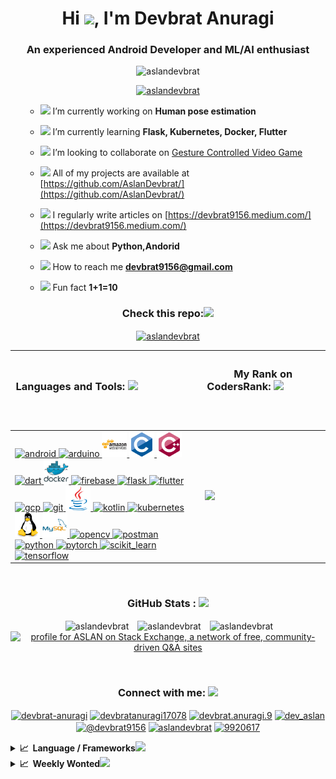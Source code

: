 <h1 align="center">Hi <img src="https://media.giphy.com/media/hvRJCLFzcasrR4ia7z/giphy.gif" width="25px">, I'm Devbrat Anuragi</h1>
<h3 align="center">An experienced Android Developer and ML/AI enthusiast</h3>

<p align="center"> <img src="https://komarev.com/ghpvc/?username=aslandevbrat&label=Profile%20views&color=0e75b6&style=flat" alt="aslandevbrat" /> </p>


<p align="center"> <a href="https://github.com/ryo-ma/github-profile-trophy"><img src="https://github-profile-trophy.vercel.app/?username=aslandevbrat&theme=discord&no-frame=true&margin-w=1&no-frame=true" alt="aslandevbrat"  /></a> </p>
<p align="center">

<ul text-align="center">

- <img src="https://media.giphy.com/media/QXPqYpSyBIMjBTtBbl/giphy.gif" width="30px"> I’m currently working on **Human pose estimation**

- <img src="https://media.giphy.com/media/fjOdkUskrUGyOZTHhQ/giphy.gif" width="30px"> I’m currently learning **Flask, Kubernetes, Docker, Flutter**

- <img src="https://media.giphy.com/media/ekdrkc4RgB3elF8e7t/giphy.gif" width="30px"> I’m looking to collaborate on [Gesture Controlled Video Game](https://github.com/AslanDevbrat/gesture_VidGame)

- <img src="https://media.giphy.com/media/WQINRXYXaqVx6g4Eza/giphy.gif" width="30px"> All of my projects are available at [https://github.com/AslanDevbrat/](https://github.com/AslanDevbrat/)

- <img src="https://media.giphy.com/media/Q8gV5cZiirOBhMzTCY/giphy.gif" width="30px"> I regularly write articles on [https://devbrat9156.medium.com/](https://devbrat9156.medium.com/)

- <img src="https://media.giphy.com/media/VbnW8c9G3ICRUXTjH1/giphy.gif" width="30px"> Ask me about **Python,Andorid**

- <img src="https://media.giphy.com/media/KxlbRn0HuTW7gZID83/giphy.gif" width="30px"> How to reach me **devbrat9156@gmail.com**

- <img src="https://media.giphy.com/media/UQDSBzfyiBKvgFcSTw/giphy.gif" width="30px"> Fun fact **1+1=10**
 </ul>
 </p>

<!-- ### Blogs posts
<!-- BLOG-POST-LIST:START -->
<!-- BLOG-POST-LIST:END -->

 <h3 align="center">Check this repo:<img src="https://media.giphy.com/media/3us1ccZO1NbPMceyKv/giphy.gif" height="25px" ></h3>
 <p align="center">
 <p align="center"><a href="https://github.com/AslanDevbrat/gesture_VidGame" target="_blank"><img align="center" src="https://github-readme-stats.vercel.app/api/pin/?username=aslandevbrat&repo=gesture_VidGame&theme=tokyonight" alt="aslandevbrat" /></a></p>
<!-- [![Readme Card](https://github-readme-stats.vercel.app/api/pin/?username=aslandevbrat&repo=gesture_VidGame&theme=tokyonight)](https://github.com/anuraghazra/github-readme-stats) -->
 
</p>


| <h3 align="center">Languages and Tools: <img src="https://media.giphy.com/media/jSKBmKkvo2dPQQtsR1/giphy.gif" height="25px" >&nbsp; &nbsp; &nbsp; &nbsp; &nbsp; &nbsp; &nbsp; &nbsp; &nbsp; &nbsp; &nbsp; &nbsp; &nbsp; &nbsp; &nbsp;&nbsp; &nbsp; &nbsp; &nbsp; &nbsp; &nbsp;&nbsp; &nbsp; &nbsp; &nbsp; &nbsp; &nbsp; &nbsp; &nbsp; &nbsp; &nbsp; &nbsp; &nbsp; &nbsp; &nbsp; &nbsp;&nbsp; &nbsp; &nbsp; &nbsp; &nbsp; &nbsp;</h3>  | <h3 align="center">My Rank on CodersRank: <img src="https://media.giphy.com/media/kHsQO0ibzLQj7PuqTJ/giphy.gif" height="25px" >&nbsp; &nbsp; &nbsp; &nbsp; &nbsp; &nbsp; &nbsp; &nbsp; &nbsp; &nbsp; &nbsp; &nbsp; &nbsp; &nbsp; &nbsp;&nbsp; &nbsp; &nbsp; &nbsp; &nbsp; &nbsp;&nbsp; &nbsp; &nbsp; &nbsp; &nbsp; &nbsp; &nbsp; &nbsp; &nbsp; &nbsp; &nbsp; &nbsp; &nbsp; &nbsp; &nbsp;&nbsp; &nbsp; &nbsp; &nbsp; &nbsp; &nbsp; &nbsp; &nbsp; &nbsp;&nbsp; &nbsp; &nbsp; &nbsp;</h3> |
| ------------- | ------------- |
| <a href="https://developer.android.com" target="_blank"> <img src="https://media.giphy.com/media/UQJlZ2OcaCA2RLfGiZ/giphy.gif" alt="android" width="40" height="40"/> </a><a href="https://www.arduino.cc/" target="_blank"> <img src="https://media.giphy.com/media/a7Ik5hjrFQuxiPKFZO/giphy.gif" alt="arduino" width="40" height="40"/> </a> <a href="https://aws.amazon.com" target="_blank"> <img src="https://raw.githubusercontent.com/devicons/devicon/master/icons/amazonwebservices/amazonwebservices-original-wordmark.svg" alt="aws" width="40" height="40"/> </a><a href="https://www.cprogramming.com/" target="_blank"> <img src="https://raw.githubusercontent.com/devicons/devicon/master/icons/c/c-original.svg" alt="c" width="40" height="40"/> </a> <a href="https://www.w3schools.com/cpp/" target="_blank"> <img src="https://raw.githubusercontent.com/devicons/devicon/master/icons/cplusplus/cplusplus-original.svg" alt="cplusplus" width="40" height="40"/> </a> <a href="https://dart.dev" target="_blank"> <img src="https://www.vectorlogo.zone/logos/dartlang/dartlang-icon.svg" alt="dart" width="40" height="40"/> </a> <a href="https://www.docker.com/" target="_blank"> <img src="https://raw.githubusercontent.com/devicons/devicon/master/icons/docker/docker-original-wordmark.svg" alt="docker" width="40" height="40"/> </a> <a href="https://firebase.google.com/" target="_blank"> <img src="https://media.giphy.com/media/Ri2TUcKlaOcaDBxFpY/giphy.gif" alt="firebase" width="45" height="45"/> </a> <a href="https://flask.palletsprojects.com/" target="_blank"> <img src="https://www.vectorlogo.zone/logos/pocoo_flask/pocoo_flask-icon.svg" alt="flask" width="40" height="40"/> </a> <a href="https://flutter.dev" target="_blank"> <img src="https://www.vectorlogo.zone/logos/flutterio/flutterio-icon.svg" alt="flutter" width="40" height="40"/> </a> <a href="https://cloud.google.com" target="_blank"> <img src="https://www.vectorlogo.zone/logos/google_cloud/google_cloud-icon.svg" alt="gcp" width="40" height="40"/> </a> <a href="https://git-scm.com/" target="_blank"> <img src="https://www.vectorlogo.zone/logos/git-scm/git-scm-icon.svg" alt="git" width="40" height="40"/> </a> <a href="https://www.java.com" target="_blank"> <img src="https://raw.githubusercontent.com/devicons/devicon/master/icons/java/java-original.svg" alt="java" width="40" height="40"/> </a> <a href="https://kotlinlang.org" target="_blank"> <img src="https://www.vectorlogo.zone/logos/kotlinlang/kotlinlang-icon.svg" alt="kotlin" width="40" height="40"/> </a> <a href="https://kubernetes.io" target="_blank"> <img src="https://www.vectorlogo.zone/logos/kubernetes/kubernetes-icon.svg" alt="kubernetes" width="40" height="40"/> </a> <a href="https://www.linux.org/" target="_blank"> <img src="https://raw.githubusercontent.com/devicons/devicon/master/icons/linux/linux-original.svg" alt="linux" width="40" height="40"/> </a> <a href="https://www.mysql.com/" target="_blank"> <img src="https://raw.githubusercontent.com/devicons/devicon/master/icons/mysql/mysql-original-wordmark.svg" alt="mysql" width="40" height="40"/> </a> <a href="https://opencv.org/" target="_blank"> <img src="https://www.vectorlogo.zone/logos/opencv/opencv-icon.svg" alt="opencv" width="40" height="40"/> </a> <a href="https://postman.com" target="_blank"> <img src="https://www.vectorlogo.zone/logos/getpostman/getpostman-icon.svg" alt="postman" width="40" height="40"/> </a> <a href="https://www.python.org" target="_blank"> <img src="https://media.giphy.com/media/LMt9638dO8dftAjtco/giphy.gif" alt="python" width="40" height="40"/> </a> <a href="https://pytorch.org/" target="_blank"> <img src="https://www.vectorlogo.zone/logos/pytorch/pytorch-icon.svg" alt="pytorch" width="40" height="40"/> </a> <a href="https://scikit-learn.org/" target="_blank"> <img src="https://upload.wikimedia.org/wikipedia/commons/0/05/Scikit_learn_logo_small.svg" alt="scikit_learn" width="40" height="40"/> </a> <a href="https://www.tensorflow.org" target="_blank"> <img src="https://media.giphy.com/media/SU2ic3wTfuC6JhD1lA/giphy.gif" alt="tensorflow" width="40" height="40"/> </a>  | <img src="https://cr-ss-service.azurewebsites.net/api/ScreenShot?widget=summary&username=aslandevbrat&badges=2&show-avatar=true&style=--header-bg-color:%231A1B27;--border-radius:50px;--badge-border-radius:50px;--badge-bg-color:%23212231;--badge-margin=100px;--badge-text-color:%2370A4FC;--header-text-color:%2370A4FC;--badge-icon-size:40px;--bg-color:%231A1B27;--badge-margin:8px" width = "400px"/>  |



<br>
<h3 align="center">GitHub Stats : <img src="https://media.giphy.com/media/cj87CxfRtrUifF3Ryk/giphy.gif" height="25px" ></h3>

<p align="center">&nbsp;<img align="center" src="https://github-readme-stats.vercel.app/api?username=aslandevbrat&show_icons=true&locale=en&theme=tokyonight&count_private=true&include_all_commits=true" alt="aslandevbrat" width = "300px"  margin-right="40px"/>&emsp;<img align="center" src="https://github-readme-streak-stats.herokuapp.com/?user=aslandevbrat&show_icons=true&locale=en&theme=tokyonight&count_private=true&include_all_commits=true" alt="aslandevbrat" width ="300px" margin-left="40px" />&emsp;<img align="center" src="https://github-readme-stats.vercel.app/api/top-langs?username=aslandevbrat&show_icons=true&locale=en&layout=compact&theme=tokyonight&count_private=true" alt="aslandevbrat" width ="250px"/><a href="https://stackexchange.com/users/13747434"><img src="https://stackexchange.com/users/flair/13747434.png?theme=dark" width="280px"  alt="profile for ASLAN on Stack Exchange, a network of free, community-driven Q&amp;A sites" title="profile for ASLAN on Stack Exchange, a network of free, community-driven Q&amp;A sites"></a></p>

<!-- <p align="center"><img align="center" src="https://github-readme-streak-stats.herokuapp.com/?user=aslandevbrat&theme=tokyonight" alt="aslandevbrat" /></p>
 -->
<!-- <p align="center"><img align="center" src="https://github-readme-stats.vercel.app/api/top-langs?username=aslandevbrat&show_icons=true&locale=en&layout=compact&theme=tokyonight" alt="aslandevbrat" width ="350px"/></p> -->


<br>
<h3 align="center">Connect with me:  <img src="https://media.giphy.com/media/rkzUVAQe0zC52ActrJ/giphy.gif" height="25px" ></h3>
<p align="center">
<a href="https://linkedin.com/in/devbrat-anuragi" target="blank"><img align="center" src="https://media.giphy.com/media/HQTYdpx1yhxWpugAi2/giphy.gif" alt="devbrat-anuragi" height="50" width="50" /></a>
<a href="https://kaggle.com/devbratanuragi17078" target="blank"><img align="center" src="https://raw.githubusercontent.com/rahuldkjain/github-profile-readme-generator/master/src/images/icons/Social/kaggle.svg" alt="devbratanuragi17078" height="30" width="40" /></a>
<a href="https://fb.com/devbrat.anuragi.9" target="blank"><img align="center" src="https://media.giphy.com/media/J5XlOw4DE9zaiQUeGM/giphy.gif" alt="devbrat.anuragi.9" height="50" width="50" /></a>
<a href="https://instagram.com/dev_aslan" target="blank"><img align="center" src="https://media.giphy.com/media/eTtXHP8CyQHHa4M8EM/giphy.gif" alt="dev_aslan" height="50" width="50" /></a>
<a href="https://medium.com/@devbrat9156" target="blank"><img align="center" src="https://raw.githubusercontent.com/rahuldkjain/github-profile-readme-generator/master/src/images/icons/Social/medium.svg" alt="@devbrat9156" height="30" width="40" /></a>
<a href="https://www.leetcode.com/aslandevbrat" target="blank"><img align="center" src="https://raw.githubusercontent.com/rahuldkjain/github-profile-readme-generator/master/src/images/icons/Social/leet-code.svg" alt="aslandevbrat" height="30" width="40" /></a>
 <a href="https://stackoverflow.com/users/9920617" target="blank"><img align="center" src="https://raw.githubusercontent.com/rahuldkjain/github-profile-readme-generator/master/src/images/icons/Social/stack-overflow.svg" alt="9920617" height="30" width="40" /></a>
</p>
<details>
  <summary><b>📈&nbsp;&nbsp;Language&nbsp;/&nbsp;Frameworks</b><img src="https://media.giphy.com/media/Uv2o6s9vqd6F6jisSr/giphy.gif" height="25px" ></summary>
  <br/>
 <p align="center">
  <a href='https://profile.codersrank.io/user/aslandevbrat/'>
  <img src='https://cr-skills-chart-widget.azurewebsites.net/api/api?username=aslandevbrat&show-other-skills=true&bg=1A1B27&padding=30' align="center" width = "500px">
  </a>
  </p>

</details>

<details>
  <summary><b>📈&nbsp;&nbsp;Weekly&nbsp;Wonted</b><img src="https://media.giphy.com/media/Uv2o6s9vqd6F6jisSr/giphy.gif" height="25px" ></summary>
  <br/>
  <p align = "center">
  <a href='https://wakatime.com/@AslanDevbrat'>
  <img src='https://github-readme-stats.vercel.app/api/wakatime?username=AslanDevbrat&custom_title=This%20week%27s%20activities&theme=tokyonight' align="center" width="400px">
   </a>
  </p>
  <p align= "center">Note: <b>"Other"</b> correspond to the time spent on Jupyter Notebook</p>

</details>
